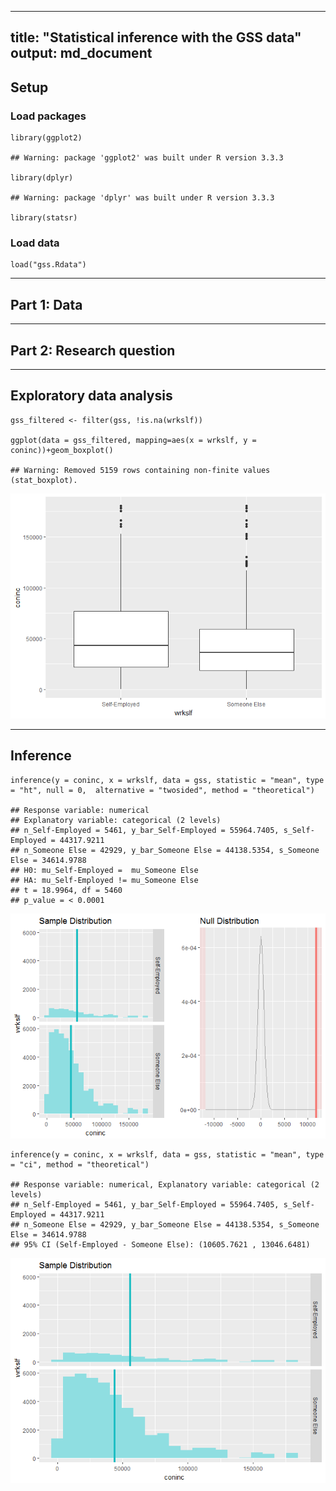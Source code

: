 ------------------------------------------------------------------------

title: "Statistical inference with the GSS data" output: md\_document
---

Setup
-----

### Load packages

    library(ggplot2)

    ## Warning: package 'ggplot2' was built under R version 3.3.3

    library(dplyr)

    ## Warning: package 'dplyr' was built under R version 3.3.3

    library(statsr)

### Load data

    load("gss.Rdata")

------------------------------------------------------------------------

Part 1: Data
------------

------------------------------------------------------------------------

Part 2: Research question
-------------------------

------------------------------------------------------------------------

Exploratory data analysis
-------------------------

    gss_filtered <- filter(gss, !is.na(wrkslf))

    ggplot(data = gss_filtered, mapping=aes(x = wrkslf, y = coninc))+geom_boxplot()

    ## Warning: Removed 5159 rows containing non-finite values (stat_boxplot).

![](stat_inf_project_files/figure-markdown_strict/unnamed-chunk-1-1.png)

------------------------------------------------------------------------

Inference
---------

    inference(y = coninc, x = wrkslf, data = gss, statistic = "mean", type = "ht", null = 0,  alternative = "twosided", method = "theoretical")

    ## Response variable: numerical
    ## Explanatory variable: categorical (2 levels) 
    ## n_Self-Employed = 5461, y_bar_Self-Employed = 55964.7405, s_Self-Employed = 44317.9211
    ## n_Someone Else = 42929, y_bar_Someone Else = 44138.5354, s_Someone Else = 34614.9788
    ## H0: mu_Self-Employed =  mu_Someone Else
    ## HA: mu_Self-Employed != mu_Someone Else
    ## t = 18.9964, df = 5460
    ## p_value = < 0.0001

![](stat_inf_project_files/figure-markdown_strict/unnamed-chunk-2-1.png)

    inference(y = coninc, x = wrkslf, data = gss, statistic = "mean", type = "ci", method = "theoretical")

    ## Response variable: numerical, Explanatory variable: categorical (2 levels)
    ## n_Self-Employed = 5461, y_bar_Self-Employed = 55964.7405, s_Self-Employed = 44317.9211
    ## n_Someone Else = 42929, y_bar_Someone Else = 44138.5354, s_Someone Else = 34614.9788
    ## 95% CI (Self-Employed - Someone Else): (10605.7621 , 13046.6481)

![](stat_inf_project_files/figure-markdown_strict/unnamed-chunk-3-1.png)
